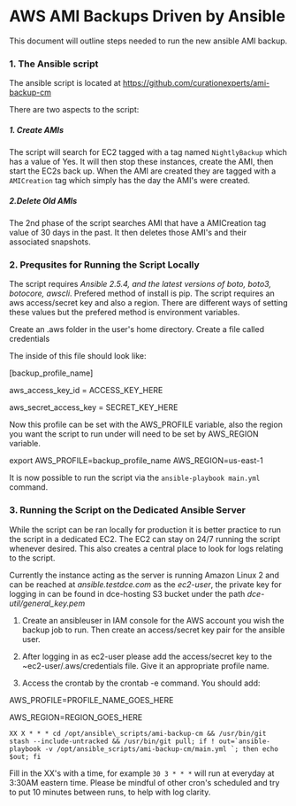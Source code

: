 # AWS AMI Backups Driven by Ansible
This document will  outline steps needed to run the new ansible AMI backup.

### 1. The Ansible script
The ansible script is located at https://github.com/curationexperts/ami-backup-cm

There are two aspects to the script:
##### 1. Create AMIs
The script will search for EC2 tagged with a tag named `NightlyBackup` which has a value of Yes.
It will then stop these instances, create the AMI, then start the EC2s back up.
When the AMI are created they are tagged with a `AMICreation` tag which simply has the day the AMI's were created.
##### 2.Delete Old AMIs
The 2nd phase of the script searches AMI that have a AMICreation tag value of 30 days in the past. 
It then deletes those AMI's and their associated snapshots.
### 2. Prequsites for Running the Script Locally
The script requires *Ansible 2.5.4, and the latest versions of boto, boto3, botocore, awscli*. Prefered method of install is pip.
The script requires an aws access/secret key and also a region. There are different ways of setting these values but the prefered method is environment variables.

Create an .aws folder in the user's home directory. Create a file called credentials

The inside of this file should look like:

[backup\_profile\_name]

aws\_access\_key\_id = ACCESS\_KEY\_HERE

aws\_secret\_access\_key = SECRET\_KEY\_HERE

Now this profile can be set with the AWS\_PROFILE variable, also the region you want the script to run under will need to be set by AWS\_REGION variable.

export AWS\_PROFILE=backup\_profile\_name AWS\_REGION=us-east-1

It is now possible to run the script via the `ansible-playbook main.yml` command.

### 3. Running the Script on the Dedicated Ansible Server
While the script can be ran locally for production it is better practice to run the script in a dedicated EC2. The EC2 can stay on 24/7 running the script whenever desired. This also creates a central place to look for logs relating to the script.

Currently the instance acting as the server is running Amazon Linux 2 and can be reached at *ansible.testdce.com* as the *ec2-user*, the private key for logging in can be found in dce-hosting S3 bucket under the path *dce-util/general\_key.pem*

1. Create an ansibleuser in IAM console for the AWS account you wish the backup job to run. Then create an access/secret key pair for the ansible user.

2. After logging in as ec2-user please add the access/secret key to the ~ec2-user/.aws/credentials file. Give it an appropriate profile name.

3. Access the crontab by the crontab -e command. You should add:

AWS\_PROFILE=PROFILE\_NAME\_GOES\_HERE

AWS\_REGION=REGION\_GOES\_HERE

``XX X * * * cd /opt/ansible\_scripts/ami-backup-cm && /usr/bin/git stash --include-untracked && /usr/bin/git pull; if ! out=`ansible-playbook -v /opt/ansible_scripts/ami-backup-cm/main.yml `; then echo $out; fi``

Fill in the XX's with a time, for example `30 3 * * *`  will run at everyday at 3:30AM eastern time. Please be mindful of other cron's scheduled and try to put 10 minutes between runs, to help with log clarity.
